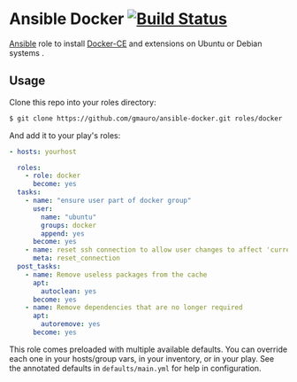 # Ansible Docker [![Build Status](https://travis-ci.org/gmauro/ansible-docker.svg?branch=master)](https://travis-ci.org/gmauro/ansible-docker)
[Ansible](https://wwww.ansible.com) role to install [Docker-CE](http://www.docker.com) and extensions on Ubuntu or Debian systems .  


## Usage

Clone this repo into your roles directory:

```bash
$ git clone https://github.com/gmauro/ansible-docker.git roles/docker
```

And add it to your play's roles:

```yaml
- hosts: yourhost

  roles:
    - role: docker
      become: yes
  tasks:
    - name: "ensure user part of docker group"
      user:
        name: "ubuntu"
        groups: docker
        append: yes
      become: yes
    - name: reset ssh connection to allow user changes to affect 'current login user'
      meta: reset_connection
  post_tasks:
    - name: Remove useless packages from the cache
      apt:
        autoclean: yes
      become: yes
    - name: Remove dependencies that are no longer required
      apt:
        autoremove: yes
      become: yes

```

This role comes preloaded with multiple available defaults. You can override each one in your hosts/group vars, in your inventory, or in your play. See the annotated defaults in ``defaults/main.yml`` for help in configuration.